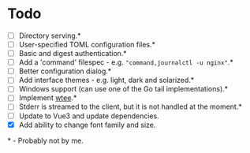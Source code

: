 # Todo

- [ ] Directory serving.*
- [ ] User-specified TOML configuration files.*
- [ ] Basic and digest authentication.*
- [ ] Add a 'command' filespec - e.g. `"command,journalctl -u nginx"`.*
- [ ] Better configuration dialog.*
- [ ] Add interface themes - e.g. light, dark and solarized.*
- [ ] Windows support (can use one of the Go tail implementations).*
- [ ] Implement [wtee](https://github.com/gvalkov/wtee).*
- [ ] Stderr is streamed to the client, but it is not handled at the moment.*
- [ ] Update to Vue3 and update dependencies.
- [x] Add ability to change font family and size.

\* - Probably not by me.
